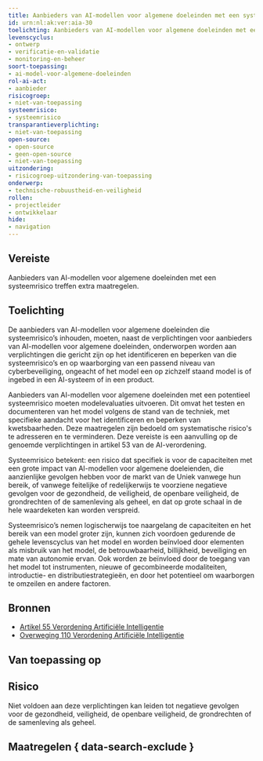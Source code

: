 ```yaml
---
title: Aanbieders van AI-modellen voor algemene doeleinden met een systeemrisico treffen extra maatregelen
id: urn:nl:ak:ver:aia-30
toelichting: Aanbieders van AI-modellen voor algemene doeleinden met een potentieel systeemrisico moeten modelevaluatie uitvoeren overeenkomstig gestandaardiseerde protocollen en instrumenten die de stand van de techniek weerspiegelen, met inbegrip van het uitvoeren en documenteren van tests gericht op het ontdekken van kwetsbaarheden van het model om systeemrisico’s in kaart te brengen en te beperken.
levenscyclus:
- ontwerp
- verificatie-en-validatie
- monitoring-en-beheer
soort-toepassing:
- ai-model-voor-algemene-doeleinden
rol-ai-act:
- aanbieder
risicogroep:
- niet-van-toepassing
systeemrisico:
- systeemrisico
transparantieverplichting:
- niet-van-toepassing
open-source:
- open-source
- geen-open-source
- niet-van-toepassing
uitzondering:
- risicogroep-uitzondering-van-toepassing
onderwerp:
- technische-robuustheid-en-veiligheid
rollen:
- projectleider
- ontwikkelaar
hide:
- navigation
---
```


<!-- tags -->
## Vereiste

Aanbieders van AI-modellen voor algemene doeleinden met een systeemrisico treffen extra maatregelen.

## Toelichting

De aanbieders van AI-modellen voor algemene doeleinden die systeemrisico’s inhouden, moeten, naast de verplichtingen voor aanbieders van AI-modellen voor algemene doeleinden, onderworpen worden aan verplichtingen die gericht zijn op het identificeren en beperken van die systeemrisico’s en op waarborging van een passend niveau van cyberbeveiliging, ongeacht of het model een op zichzelf staand model is of ingebed in een AI-systeem of in een product.

Aanbieders van AI-modellen voor algemene doeleinden met een potentieel systeemrisico moeten modelevaluaties uitvoeren. Dit omvat het testen en documenteren van het model volgens de stand van de techniek, met specifieke aandacht voor het identificeren en beperken van kwetsbaarheden. Deze maatregelen zijn bedoeld om systematische risico's te adresseren en te verminderen. Deze vereiste is een aanvulling op de genoemde verplichtingen in artikel 53 van de AI-verordening.

Systeemrisico betekent: een risico dat specifiek is voor de capaciteiten met een grote impact van AI-modellen voor algemene doeleienden, die aanzienlijke gevolgen hebben voor de markt van de Uniek vanwege hun bereik, of vanwege feitelijke of redelijkerwijs te voorziene negatieve gevolgen voor de gezondheid, de veiligheid, de openbare veiligheid, de grondrechten of de samenleving als geheel, en dat op grote schaal in de hele waardeketen kan worden verspreid.

Systeemrisico’s nemen logischerwijs toe naargelang de capaciteiten en het bereik van een model groter zijn, kunnen zich voordoen gedurende de gehele levenscyclus van het model en worden beïnvloed door elementen als misbruik van het model, de betrouwbaarheid, billijkheid, beveiliging en mate van autonomie ervan. Ook worden ze beïnvloed door de toegang van het model tot instrumenten, nieuwe of gecombineerde modaliteiten, introductie- en distributiestrategieën, en door het potentieel om waarborgen te omzeilen en andere factoren.

## Bronnen

- [Artikel 55 Verordening Artificiële Intelligentie](https://eur-lex.europa.eu/legal-content/NL/TXT/HTML/?uri=OJ:L_202401689#d1e5730-1-1)
- [Overweging 110 Verordening Artificiële Intelligentie](https://eur-lex.europa.eu/legal-content/NL/TXT/HTML/?uri=OJ:L_202401689#d1e3906-1-1)

## Van toepassing op
<!-- tags-ai-act -->

## Risico

Niet voldoen aan deze verplichtingen kan leiden tot negatieve gevolgen voor de gezondheid, veiligheid, de openbare veiligheid, de grondrechten of de samenleving als geheel.

## Maatregelen { data-search-exclude }

<!-- list_maatregelen vereiste/aia-30-ai-modellen-algemene-doeleinden-systeemrisico no-search no-onderwerp no-rol no-levenscyclus -->
